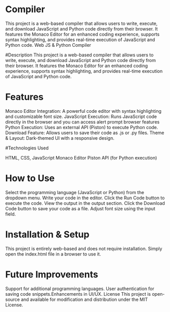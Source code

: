# Compiler
This project is a web-based compiler that allows users to write, execute, and download JavaScript and Python code directly from their browser. It features the Monaco Editor for an enhanced coding experience, supports syntax highlighting, and provides real-time execution of JavaScript and Python code.
Web JS & Python Compiler

#Description
This project is a web-based compiler that allows users to write, execute, and download JavaScript and Python code directly from their browser. It features the Monaco Editor for an enhanced coding experience, supports syntax highlighting, and provides real-time execution of JavaScript and Python code.

# Features

Monaco Editor Integration: A powerful code editor with syntax highlighting and customizable font size.
JavaScript Execution: Runs JavaScript code directly in the browser and you can access alert prompt browser features
Python Execution: Uses an external API (Piston) to execute Python code.
Download Feature: Allows users to save their code as .js or .py files.
Theme & Layout: Dark-themed UI with a responsive design.

#Technologies Used

HTML, CSS, JavaScript
Monaco Editor
Piston API (for Python execution)

# How to Use

Select the programming language (JavaScript or Python) from the dropdown menu.
Write your code in the editor.
Click the Run Code button to execute the code.
View the output in the output section.
Click the Download Code button to save your code as a file.
Adjust font size using the input field.

# Installation & Setup

This project is entirely web-based and does not require installation. Simply open the index.html file in a browser to use it.

# Future Improvements
Support for additional programming languages.
User authentication for saving code snippets.Enhancements in UI/UX.
License
This project is open-source and available for modification and distribution under the MIT License.
